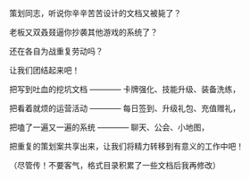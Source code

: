 策划同志，听说你辛辛苦苦设计的文档又被毙了？

老板又双叒叕逼你抄袭其他游戏的系统了？

还在各自为战重复劳动吗？

让我们团结起来吧！


把写到吐血的挖坑文档 ———— 卡牌强化、技能升级、装备洗练，

把看着就烦的运营活动 ———— 每日签到、升级礼包、充值赠礼，

把嗑了一遍又一遍的系统 ———— 聊天、公会、小地图，


把重复的策划案共享出来，让我们将精力转移到有意义的工作中吧！


（尽管传！不要客气，格式目录积累了一些文档后我再修改）
